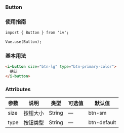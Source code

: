 ### Button

### 使用指南
```html
import { Button } from 'iv';

Vue.use(Button);

```
### 基本用法
```html
<i-button size="btn-lg" type="btn-primary-color">
  确认
</i-button>
```
### Attributes

| 参数      | 说明    | 类型      | 可选值       | 默认值   |
|---------- |-------- |---------- |-------------  |-------- |
| size  | 按钮大小    | String   | — | btn-sm |
| type  | 按钮类型    | String   | — | btn-default |
